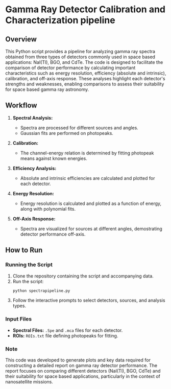 # Gamma Ray Detector Calibration and Characterization pipeline

## Overview

This Python script provides a pipeline for analyzing gamma ray spectra obtained from three types of detectors commonly used in space based applications: NaI(Tl), BGO, and CdTe. The code is designed to facilitate the comparison of detector performance by calculating important characteristics such as energy resolution, efficiency (absolute and intrinsic), calibration, and off-axis response. These analyses highlight each detector's strengths and weaknesses, enabling comparisons to assess their suitability for space based gamma ray astronomy.

## Workflow

1. **Spectral Analysis:**
   - Spectra are processed for different sources and angles.
   - Gaussian fits are performed on photopeaks.

3. **Calibration:**
   - The channel-energy relation is determined by fitting photopeak means against known energies.

4. **Efficiency Analysis:**
   - Absolute and intrinsic efficiencies are calculated and plotted for each detector.

5. **Energy Resolution:**
   - Energy resolution is calculated and plotted as a function of energy, along with polynomial fits.

6. **Off-Axis Response:**
   - Spectra are visualized for sources at different angles, demostrating detector performance off-axis.

## How to Run

### Running the Script
1. Clone the repository containing the script and accompanying data.
2. Run the script:
   ```bash
   python spectrapipeline.py
   ```
3. Follow the interactive prompts to select detectors, sources, and analysis types.

### Input Files
- **Spectral Files:** `.Spe` and `.mca` files for each detector.
- **ROIs:** `ROIs.txt` file defining photopeaks for fitting.

### Note
This code was developed to generate plots and key data required for constructing a detailed report on gamma ray detector performance. The report focuses on comparing different detectors (NaI(Tl), BGO, CdTe) and their suitability for space based applications, particularly in the context of nanosatellite missions. 
